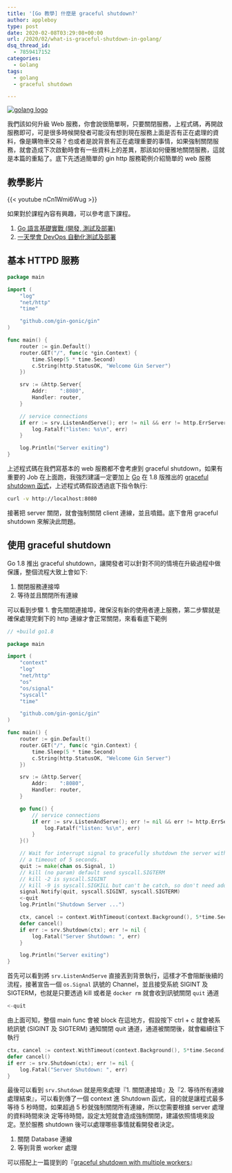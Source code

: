 ```yaml
---
title: '[Go 教學] 什麼是 graceful shutdown?'
author: appleboy
type: post
date: 2020-02-08T03:29:08+00:00
url: /2020/02/what-is-graceful-shutdown-in-golang/
dsq_thread_id:
  - 7859417152
categories:
  - Golang
tags:
  - golang
  - graceful shutdown

---
```

[![golang logo][1]][1]

我們該如何升級 Web 服務，你會說很簡單啊，只要關閉服務，上程式碼，再開啟服務即可，可是很多時候開發者可能沒有想到現在服務上面是否有正在處理的資料，像是購物車交易？也或者是說背景有正在處理重要的事情，如果強制關閉服務，就會造成下次啟動時會有一些資料上的差異，那該如何優雅地關閉服務，這就是本篇的重點了。底下先透過簡單的 gin http 服務範例介紹簡單的 web 服務

<!--more-->

## 教學影片

{{< youtube nCn1Wmi6Wug >}}

如果對於課程內容有興趣，可以參考底下課程。

1. [Go 語言基礎實戰 (開發, 測試及部署)][2]
2. [一天學會 DevOps 自動化測試及部署][3]

## 基本 HTTPD 服務

```go
package main

import (
    "log"
    "net/http"
    "time"

    "github.com/gin-gonic/gin"
)

func main() {
    router := gin.Default()
    router.GET("/", func(c *gin.Context) {
        time.Sleep(5 * time.Second)
        c.String(http.StatusOK, "Welcome Gin Server")
    })

    srv := &http.Server{
        Addr:    ":8080",
        Handler: router,
    }

    // service connections
    if err := srv.ListenAndServe(); err != nil && err != http.ErrServerClosed {
        log.Fatalf("listen: %s\n", err)
    }

    log.Println("Server exiting")
}
```

上述程式碼在我們寫基本的 web 服務都不會考慮到 graceful shutdown，如果有重要的 Job 在上面跑，我強烈建議一定要加上 [Go][4] 在 1.8 版推出的 [graceful shutdown 函式][5]，上述程式碼假設透過底下指令執行:

```sh
curl -v http://localhost:8080
```

接著把 server 關閉，就會強制關閉 client 連線，並且噴錯。底下會用 graceful shutdown 來解決此問題。

## 使用 graceful shutdown

Go 1.8 推出 graceful shutdown，讓開發者可以針對不同的情境在升級過程中做保護，整個流程大致上會如下:

  1. 關閉服務連接埠
  2. 等待並且關閉所有連線

可以看到步驟 1. 會先關閉連接埠，確保沒有新的使用者連上服務，第二步驟就是確保處理完剩下的 http 連線才會正常關閉，來看看底下範例

```go
// +build go1.8

package main

import (
    "context"
    "log"
    "net/http"
    "os"
    "os/signal"
    "syscall"
    "time"

    "github.com/gin-gonic/gin"
)

func main() {
    router := gin.Default()
    router.GET("/", func(c *gin.Context) {
        time.Sleep(5 * time.Second)
        c.String(http.StatusOK, "Welcome Gin Server")
    })

    srv := &http.Server{
        Addr:    ":8080",
        Handler: router,
    }

    go func() {
        // service connections
        if err := srv.ListenAndServe(); err != nil && err != http.ErrServerClosed {
            log.Fatalf("listen: %s\n", err)
        }
    }()

    // Wait for interrupt signal to gracefully shutdown the server with
    // a timeout of 5 seconds.
    quit := make(chan os.Signal, 1)
    // kill (no param) default send syscall.SIGTERM
    // kill -2 is syscall.SIGINT
    // kill -9 is syscall.SIGKILL but can't be catch, so don't need add it
    signal.Notify(quit, syscall.SIGINT, syscall.SIGTERM)
    <-quit
    log.Println("Shutdown Server ...")

    ctx, cancel := context.WithTimeout(context.Background(), 5*time.Second)
    defer cancel()
    if err := srv.Shutdown(ctx); err != nil {
        log.Fatal("Server Shutdown: ", err)
    }

    log.Println("Server exiting")
}
```

首先可以看到將 `srv.ListenAndServe` 直接丟到背景執行，這樣才不會阻斷後續的流程，接著宣告一個 `os.Signal` 訊號的 Channel，並且接受系統 SIGINT 及 SIGTERM，也就是只要透過 kill 或者是 `docker rm` 就會收到訊號關閉 `quit` 通道

```go
<-quit
```

由上面可知，整個 main func 會被 block 在這地方，假設按下 ctrl + c 就會被系統訊號 (SIGINT 及 SIGTERM) 通知關閉 quit 通道，通道被關閉後，就會繼續往下執行

```go
ctx, cancel := context.WithTimeout(context.Background(), 5*time.Second)
defer cancel()
if err := srv.Shutdown(ctx); err != nil {
    log.Fatal("Server Shutdown: ", err)
}
```

最後可以看到 `srv.Shutdown` 就是用來處理『1. 關閉連接埠』及『2. 等待所有連線處理結束』，可以看到傳了一個 context 進 Shutdown 函式，目的就是讓程式最多等待 5 秒時間，如果超過 5 秒就強制關閉所有連線，所以您需要根據 server 處理的資料時間來決 定等待時間，設定太短就會造成強制關閉，建議依照情境來設定。至於服務 shutdown 後可以處理哪些事情就看開發者決定。

  1. 關閉 Database 連線
  2. 等到背景 worker 處理

可以搭配上一篇提到的『[graceful shutdown with multiple workers][6]』

 [1]: https://lh3.googleusercontent.com/jsocHCR9A9yEfDVUTrU0m42_aHhTEVDGW5p5PsQSx7GSlkt3gLjohfXH3S7P7p982332ruU_e-EtW0LwmiuZjvN65VIcyME-zE35C6EM0IV1nqY6KoNw3dwW2djjid3F-T5YgnJothA=w1920-h1080 "golang logo"
 [2]: https://www.udemy.com/course/golang-fight/?couponCode=202001
 [3]: https://www.udemy.com/course/devops-oneday/?couponCode=202001
 [4]: https://golang.org
 [5]: https://golang.org/doc/go1.8#http_shutdown
 [6]: https://blog.wu-boy.com/2020/02/graceful-shutdown-with-multiple-workers/
